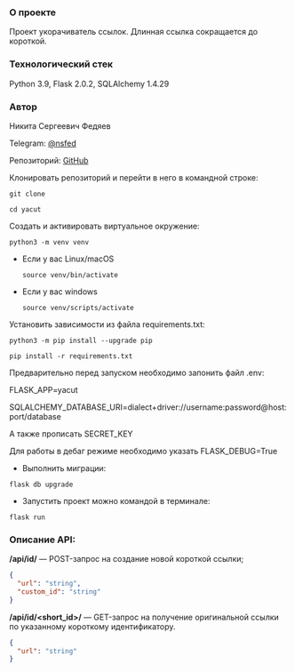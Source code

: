### О проекте

Проект укорачиватель ссылок. Длинная ссылка сокращается до короткой.

### Технологический стек

Python 3.9, Flask 2.0.2, SQLAlchemy 1.4.29

### Автор

Никита Сергеевич Федяев

Telegram: [@nsfed](https://t.me/nsfed)

Репозиторий: [GitHub](git@github.com:Fedoska48/yacut.git)

Клонировать репозиторий и перейти в него в командной строке:

```
git clone 
```

```
cd yacut
```

Cоздать и активировать виртуальное окружение:

```
python3 -m venv venv
```

* Если у вас Linux/macOS

    ```
    source venv/bin/activate
    ```

* Если у вас windows

    ```
    source venv/scripts/activate
    ```

Установить зависимости из файла requirements.txt:

```
python3 -m pip install --upgrade pip
```

```
pip install -r requirements.txt
```

Предварительно перед запуском необходимо запонить файл .env:

FLASK_APP=yacut

SQLALCHEMY_DATABASE_URI=dialect+driver://username:password@host:port/database

А также прописать SECRET_KEY

Для работы в дебаг режиме необходимо указать FLASK_DEBUG=True

* Выполнить миграции:

```
flask db upgrade
```

* Запустить проект можно командой в терминале:

```
flask run
```

### Описание API:

**/api/id/** — POST-запрос на создание новой короткой ссылки;
```json
{
  "url": "string",
  "custom_id": "string"
}
```



**/api/id/<short_id>/** — GET-запрос на получение оригинальной ссылки по указанному короткому идентификатору.

```json
{
  "url": "string"
}
```